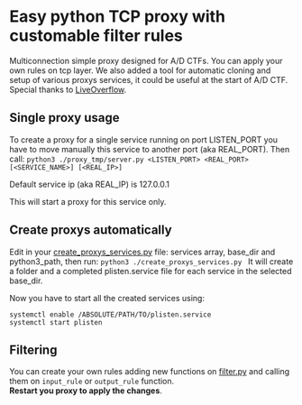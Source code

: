# Easy python TCP proxy with customable filter rules

Multiconnection simple proxy designed for A/D CTFs. You can apply your own rules on tcp layer.
We also added a tool for automatic cloning and setup of various proxys services, it could be useful at the start of A/D CTF.
Special thanks to [LiveOverflow](https://www.youtube.com/watch?v=iApNzWZG-10&feature=youtu.be).

## Single proxy usage
To create a proxy for a single service running on port LISTEN_PORT you have to move manually this service to another port (aka REAL_PORT). Then call:
```python3 ./proxy_tmp/server.py <LISTEN_PORT> <REAL_PORT> [<SERVICE_NAME>] [<REAL_IP>]```

Default service ip (aka REAL_IP) is 127.0.0.1

This will start a proxy for this service only.

## Create proxys automatically
Edit in your [create_proxys_services.py](https://github.com/ZenHackTeam/easy_ctfad_proxy/blob/master/create_proxys_services.py) file: services array, base_dir and python3_path, then run:
```python3 ./create_proxys_services.py ```
It will create a folder and a completed plisten.service file for each service in the selected base_dir.

Now you have to start all the created services using:
```
systemctl enable /ABSOLUTE/PATH/TO/plisten.service 
systemctl start plisten
```

## Filtering
You can create your own rules adding new functions on [filter.py](https://github.com/ZenHackTeam/easy_ctfad_proxy/blob/master/proxy_tmp/filter.py) and calling them on `input_rule` or `output_rule` function.  
**Restart you proxy to apply the changes**.


